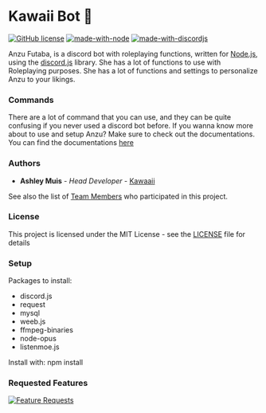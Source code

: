 # Kawaii Bot 🎀

[![GitHub license](https://img.shields.io/github/license/Naereen/StrapDown.js.svg)](https://github.com/kawaaii/Anzu-Futaba/blob/master/LICENSE)
[![made-with-node](https://img.shields.io/badge/written%20in-Node%20JS-008e00.svg)](https://nodejs.org/en/)
[![made-with-discordjs](https://img.shields.io/badge/using-discord.js-0095ce.svg)](https://discord.js.org/#/)

Anzu Futaba, is a discord bot with roleplaying functions, written for [Node.js](https://nodejs.org/en/), using
the [discord.js](https://discord.js.org/#/) library. She has a lot of functions to use with Roleplaying purposes.
She has a lot of functions and settings to personalize Anzu to your likings.

### Commands

There are a lot of command that you can use, and they can be quite confusing if you never used a discord bot before.
If you wanna know more about to use and setup Anzu? Make sure to check out the documentations.
You can find the documentations [here](https://www.noella.moe/docs)

### Authors

* **Ashley Muis** - *Head Developer* - [Kawaaii](https://github.com/kawaaii/)

See also the list of [Team Members](https://www.kawaaii.moe/anzu/) who participated in this project.

### License

This project is licensed under the MIT License - see the [LICENSE](LICENSE) file for details

### Setup

Packages to install:

- discord.js
- request
- mysql
- weeb.js
- ffmpeg-binaries
- node-opus
- listenmoe.js

Install with: npm install <name>

### Requested Features

[![Feature Requests](http://feathub.com/kawaaii/Anzu-Futaba?format=svg)](http://feathub.com/kawaaii/Anzu-Futaba)
